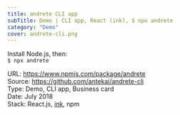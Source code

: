 ```yaml
---
title: andrete CLI app
subTitle: Demo | CLI app, React (ink), $ npx andrete
category: "Demo"
cover: andrete-cli.png
---
```


Install Node.js, then:  
`$ npx andrete`

URL: https://www.npmjs.com/package/andrete  
Source: https://github.com/antekai/andrete-cli  
Type: Demo, CLI app, Business card  
Date: July 2018  
Stack: React.js, [ink](https://github.com/vadimdemedes/ink), npm


